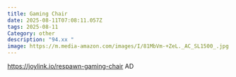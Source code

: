 ```yaml
---
title: Gaming Chair
date: 2025-08-11T07:08:11.057Z
tags: 2025-08-11
Category: other
description: "94.xx "
image: https://m.media-amazon.com/images/I/81MbVm-+ZeL._AC_SL1500_.jpg
---
```

https://joylink.io/respawn-gaming-chair
AD